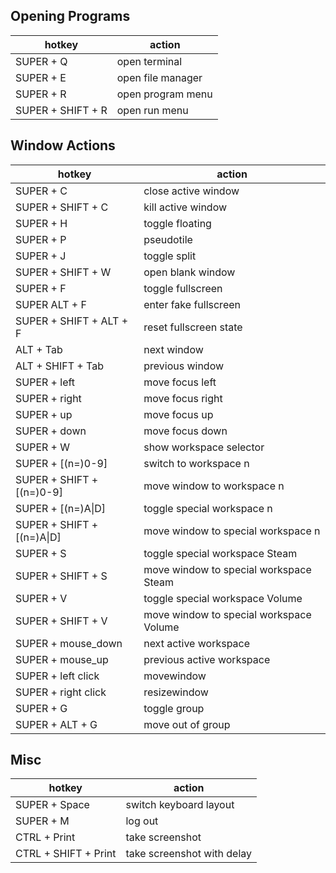 ## Opening Programs

| hotkey | action |
| ------ | ------ |
| SUPER + Q | open terminal |
| SUPER + E | open file manager |
| SUPER + R | open program menu |
| SUPER + SHIFT + R | open run menu |

## Window Actions

| hotkey | action |
| ------ | ------ |
| SUPER + C | close active window |
| SUPER + SHIFT + C | kill active window |
| SUPER + H | toggle floating |
| SUPER + P | pseudotile |
| SUPER + J | toggle split |
| SUPER + SHIFT + W | open blank window |
| SUPER + F | toggle fullscreen |
| SUPER ALT + F | enter fake fullscreen |
| SUPER + SHIFT + ALT + F | reset fullscreen state |
| ALT + Tab | next window |
| ALT + SHIFT + Tab | previous window |
| SUPER + left | move focus left |
| SUPER + right | move focus right |
| SUPER + up | move focus up |
| SUPER + down | move focus down |
| SUPER + W | show workspace selector |
| SUPER + [(n=)0-9] | switch to workspace n |
| SUPER + SHIFT + [(n=)0-9] | move window to workspace n |
| SUPER + [(n=)A\|D] | toggle special workspace n |
| SUPER + SHIFT + [(n=)A\|D] | move window to special workspace n |
| SUPER + S | toggle special workspace Steam |
| SUPER + SHIFT + S | move window to special workspace Steam |
| SUPER + V | toggle special workspace Volume |
| SUPER + SHIFT + V | move window to special workspace Volume |
| SUPER + mouse_down | next active workspace |
| SUPER + mouse_up | previous active workspace |
| SUPER + left click | movewindow |
| SUPER + right click | resizewindow |
| SUPER + G | toggle group |
| SUPER + ALT + G | move out of group |

## Misc

| hotkey | action |
| ------ | ------ |
| SUPER + Space | switch keyboard layout |
| SUPER + M | log out |
| CTRL + Print | take screenshot |
| CTRL + SHIFT + Print | take screenshot with delay |
